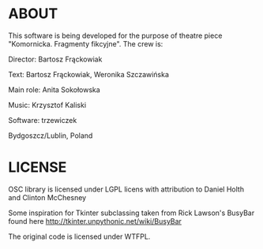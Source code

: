 ABOUT
=====
This software is being developed for the purpose of theatre piece "Komornicka. Fragmenty fikcyjne". The crew is:

Director: Bartosz Frąckowiak

Text: Bartosz Frąckowiak, Weronika Szczawińska

Main role: Anita Sokołowska

Music: Krzysztof Kaliski

Software: trzewiczek


Bydgoszcz/Lublin, Poland


LICENSE
=======
OSC library is licensed under LGPL licens with attribution to Daniel Holth and Clinton McChesney

Some inspiration for Tkinter subclassing taken from Rick Lawson's BusyBar found here http://tkinter.unpythonic.net/wiki/BusyBar

The original code is licensed under WTFPL.

